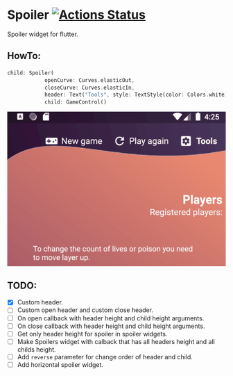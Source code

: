 # Spoiler [![Actions Status](https://github.com/Hecatoncheir/spoiler/workflows/check/badge.svg)](https://github.com/Hecatoncheir/spoiler/actions)

Spoiler widget for flutter.


## HowTo:
```dart
child: Spoiler(
            openCurve: Curves.elasticOut,
            closeCurve: Curves.elasticIn,
            header: Text("Tools", style: TextStyle(color: Colors.white)),
            child: GameControl()
```

![Spoiler preview gif](/preview/preview.gif)

## TODO:
 - [x] Custom header. 
 - [ ] Custom open header and custom close header.
 - [ ] On open callback with header height and child height arguments.
 - [ ] On close callback with header height and child height arguments.
 - [ ] Get only header height for spoiler in spoiler widgets.
 - [ ] Make Spoilers widget with calback that has all headers height and  all childs height.
 - [ ] Add `reverse` parameter for change order of header and child.
 - [ ] Add horizontal spoiler widget.
